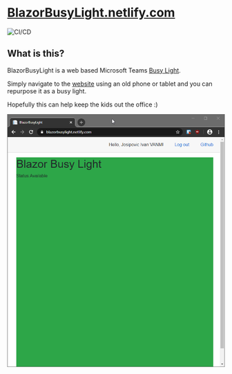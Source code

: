 # [BlazorBusyLight.netlify.com](https://blazorbusylight.netlify.com/)

![CI/CD](https://github.com/IvanJosipovic/BlazorBusyLight/workflows/CI/CD/badge.svg)

## What is this?
BlazorBusyLight is a web based Microsoft Teams [Busy Light](https://busylight.com/).

Simply navigate to the [website](https://blazorbusylight.netlify.com/) using an old phone or tablet and you can repurpose it as a busy light.

Hopefully this can help keep the kids out the office :)

![](BlazorBusyLight.png)